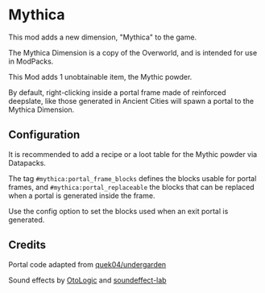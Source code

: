 
# Mythica

This mod adds a new dimension, "Mythica" to the game.

The Mythica Dimension is a copy of the Overworld, and is intended for use in ModPacks.

This Mod adds 1 unobtainable item, the Mythic powder.

By default, right-clicking inside a portal frame made of reinforced deepslate, like those generated in Ancient Cities will spawn a portal to the Mythica Dimension.

## Configuration
It is recommended to add a recipe or a loot table for the Mythic powder via Datapacks.

The tag `#mythica:portal_frame_blocks` defines the blocks usable for portal frames,
and `#mythica:portal_replaceable` the blocks that can be replaced when a portal is generated inside the frame.

Use the config option to set the blocks used when an exit portal is generated. 

## Credits
Portal code adapted from [quek04/undergarden](https://github.com/quek04/undergarden)

Sound effects by [OtoLogic](https://otologic.jp/) and [soundeffect-lab](https://soundeffect-lab.info/)

